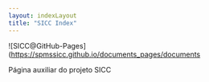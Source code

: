 ```yaml
---
layout: indexLayout
title: "SICC Index"
---
```

![SICC@GitHub-Pages](https://spmssicc.github.io/documents_pages/documents

Página auxiliar do projeto SICC
